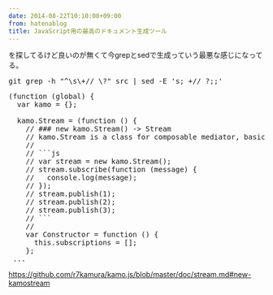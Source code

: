 ```yaml
---
date: 2014-08-22T10:10:08+09:00
from: hatenablog
title: JavaScript用の最高のドキュメント生成ツール
---
```


<p>を探してるけど良いのが無くて今grepとsedで生成っていう最悪な感じになってる。</p>

<pre class="code" data-lang="" data-unlink>git grep -h "^\s\+// \?" src | sed -E 's; +// ?;;'</pre>




<pre class="code" data-lang="" data-unlink>(function (global) {
  var kamo = {};

  kamo.Stream = (function () {
    // ### new kamo.Stream() -&gt; Stream
    // kamo.Stream is a class for composable mediator, basically for Pub/Sub messaging model.
    //
    // ```js
    // var stream = new kamo.Stream();
    // stream.subscribe(function (message) {
    //   console.log(message);
    // });
    // stream.publish(1);
    // stream.publish(2);
    // stream.publish(3);
    // ```
    //
    var Constructor = function () {
      this.subscriptions = [];
    };
 ...</pre>


<p><a href="https://github.com/r7kamura/kamo.js/blob/master/doc/stream.md#new-kamostream">https://github.com/r7kamura/kamo.js/blob/master/doc/stream.md#new-kamostream</a></p>


